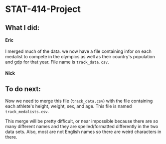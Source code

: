 # STAT-414-Project

## What I did:
#### Eric
I merged much of the data. we now have a file containing infor on each medalist to compete in the olympics as well as their country's population and gdp for that year. File name is `track_data.csv`.


#### Nick


## To do next:
Now we need to merge this file (`track_data.csv`) with the file containing each athlete's height, weight, sex, and age. This file is named `track_medalists.csv`.

This merge will be pretty difficult, or near impossible because there are so many different names and they are spelled/formatted differently in the two data sets. Also, most are not English names so there are weird characters in there.
